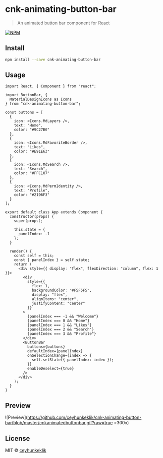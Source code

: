 # cnk-animating-button-bar

> An animated button bar component for React

[![NPM](https://img.shields.io/npm/v/cnk-animating-button-bar.svg)](https://www.npmjs.com/package/cnk-animating-button-bar)

## Install

```bash
npm install --save cnk-animating-button-bar
```

## Usage

```tsx
import React, { Component } from "react";

import ButtonBar, {
  MaterialDesignIcons as Icons
} from "cnk-animating-button-bar";

const buttons = [
  {
    icon: <Icons.MdLayers />,
    text: "Home",
    color: "#9C27B0"
  },
  {
    icon: <Icons.MdFavoriteBorder />,
    text: "Likes",
    color: "#E91E63"
  },
  {
    icon: <Icons.MdSearch />,
    text: "Search",
    color: "#FFC107"
  },
  {
    icon: <Icons.MdPermIdentity />,
    text: "Profile",
    color: "#2196F3"
  }
];

export default class App extends Component {
  constructor(props) {
    super(props);

    this.state = {
      panelIndex: -1
    };
  }

  render() {
    const self = this;
    const { panelIndex } = self.state;
    return (
      <div style={{ display: "flex", flexDirection: "column", flex: 1 }}>
        <div
          style={{
            flex: 1,
            backgroundColor: "#F5F5F5",
            display: "flex",
            alignItems: "center",
            justifyContent: "center"
          }}
        >
          {panelIndex === -1 && "Welcome"}
          {panelIndex === 0 && "Home"}
          {panelIndex === 1 && "Likes"}
          {panelIndex === 2 && "Search"}
          {panelIndex === 3 && "Profile"}
        </div>
        <ButtonBar
          buttons={buttons}
          defaultIndex={panelIndex}
          onSelectionChange={index => {
            self.setState({ panelIndex: index });
          }}
          enableDeselect={true}
        />
      </div>
    );
  }
}

```

## Preview

![Preview](https://github.com/ceyhunkeklik/cnk-animating-button-bar/blob/master/cnkanimatedbuttonbar.gif?raw=true =300x)

## License

MIT © [ceyhunkeklik](https://github.com/ceyhunkeklik)
